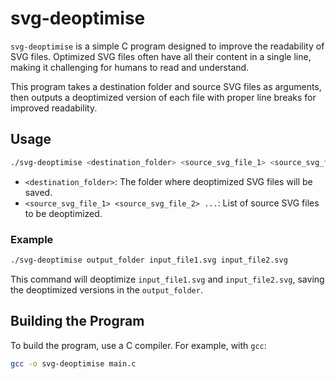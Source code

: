 # svg-deoptimise

`svg-deoptimise` is a simple C program designed to improve the readability of SVG files. Optimized SVG files often have all their content in a single line, making it challenging for humans to read and understand.

This program takes a destination folder and source SVG files as arguments, then outputs a deoptimized version of each file with proper line breaks for improved readability.

## Usage

```bash
./svg-deoptimise <destination_folder> <source_svg_file_1> <source_svg_file_2> ...
```

- `<destination_folder>`: The folder where deoptimized SVG files will be saved.
- `<source_svg_file_1> <source_svg_file_2> ...`: List of source SVG files to be deoptimized.

### Example

```bash
./svg-deoptimise output_folder input_file1.svg input_file2.svg
```

This command will deoptimize `input_file1.svg` and `input_file2.svg`, saving the deoptimized versions in the `output_folder`.

## Building the Program

To build the program, use a C compiler. For example, with `gcc`:

```bash
gcc -o svg-deoptimise main.c
```